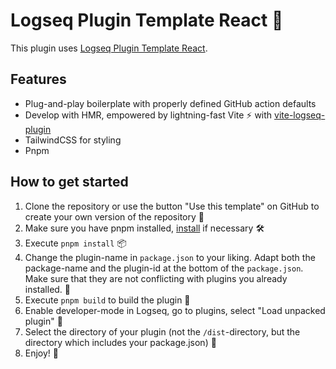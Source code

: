 # Logseq Plugin Template React 🚀

This plugin uses [Logseq Plugin Template React](https://github.com/pengx17/logseq-plugin-template-react).

## Features

- Plug-and-play boilerplate with properly defined GitHub action defaults
- Develop with HMR, empowered by lightning-fast Vite ⚡ with [vite-logseq-plugin](https://github.com/pengx17/vite-plugin-logseq)
- TailwindCSS for styling
- Pnpm

## How to get started

1. Clone the repository or use the button "Use this template" on GitHub to create your own version of the repository 🔨
2. Make sure you have pnpm installed, [install](https://pnpm.io/installation) if necessary 🛠
3. Execute `pnpm install` 📦
4. Change the plugin-name in `package.json` to your liking. Adapt both the package-name and the plugin-id at the bottom of the `package.json`. Make sure that they are not conflicting with plugins you already installed. 📝
5. Execute `pnpm build` to build the plugin 🚧
6. Enable developer-mode in Logseq, go to plugins, select "Load unpacked plugin" 🔌
7. Select the directory of your plugin (not the `/dist`-directory, but the directory which includes your package.json) 📂
8. Enjoy! 🎉
